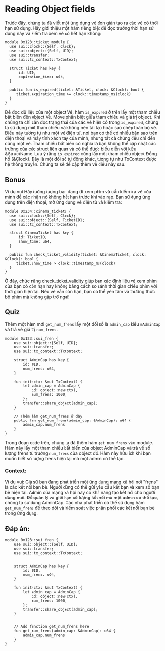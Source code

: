 # Reading Object fields

Trước đây, chúng ta đã viết một ứng dụng vé đơn giản tạo ra các vé có thời hạn sử dụng. Hãy giới thiệu một hàm riêng biệt để đọc trường thời hạn sử dụng này và kiểm tra xem vé có hết hạn không:

```move
module 0x123::ticket_module {
  use sui::clock::{Self, Clock};
  use sui::object::{Self, UID};
  use sui::transfer;
  use sui::tx_context::TxContext;
 
  struct Ticket has key {
      id: UID,
      expiration_time: u64,
  }
 
  public fun is_expired(ticket: &Ticket, clock: &Clock): bool {
     ticket.expiration_time >= clock::timestamp_ms(clock)
  }
}
```
Để đọc dữ liệu của một object Vé, hàm `is_expired` ở trên lấy một tham chiếu bất biến đến object Vé. Move phân biệt giữa tham chiếu và giá trị object. Khi chúng ta chỉ cần đọc trạng thái của các vé hiện có trong `is_expired`, chúng ta sử dụng một tham chiếu và không nên tái tạo hoặc sao chép toàn bộ vé. Điều này tương tự như một vé điện tử, nơi bạn có thể có nhiều bản sao trên điện thoại và máy tính xách tay của mình, nhưng tất cả chúng đều chỉ đến cùng một vé. Tham chiếu bất biến có nghĩa là bạn không thể cập nhật các trường của các struct liên quan và có thể được biểu diễn với kiểu &StructName. Lưu ý rằng `is_expired` cũng lấy một tham chiếu object Đồng hồ (&Clock). Đây là một đối số tự động khác, tương tự như TxContext được hệ thống truyền. Chúng ta sẽ đề cập thêm về điều này sau.

## Bonus
Ví dụ vui
Hãy tưởng tượng bạn đang đi xem phim và cần kiểm tra vé của mình để xác nhận nó không hết hạn trước khi vào rạp. Bạn sử dụng ứng dụng trên điện thoại, mở ứng dụng vé điện tử và kiểm tra:

```move
module 0x234::cinema_tickets {
  use sui::clock::{Self, Clock};
  use sui::object::{Self, TicketID};
  use sui::tx_context::TxContext;

  struct CinemaTicket has key {
      id: TicketID,
      show_time: u64,
  }

  public fun check_ticket_validity(ticket: &CinemaTicket, clock: &Clock): bool {
     ticket.show_time > clock::timestamp_ms(clock)
  }
}
```

Ở đây, chức năng check_ticket_validity giúp bạn xác định liệu vé xem phim của bạn có còn hạn hay không bằng cách so sánh thời gian chiếu phim với thời gian hiện tại. Nếu vé vẫn còn hạn, bạn có thể yên tâm và thưởng thức bộ phim mà không gặp trở ngại!

## Quiz

Thêm một hàm mới `get_num_frens` lấy một đối số là `admin_cap` kiểu `&AdminCap` và trả về giá trị `num_frens`.
```move
module 0x123::sui_fren {
    use sui::object::{Self, UID};
    use sui::transfer;
    use sui::tx_context::TxContext;

    struct AdminCap has key {
        id: UID,
        num_frens: u64,
    }
    
    fun init(ctx: &mut TxContext) {
        let admin_cap = AdminCap {
            id: object::new(ctx),
            num_frens: 1000,
        };
        transfer::share_object(admin_cap);
    }

    // Thêm hàm get_num_frens ở đây
    public fun get_num_frens(admin_cap: &AdminCap): u64 {
        admin_cap.num_frens
    }
}
```

Trong đoạn code trên, chúng ta đã thêm hàm `get_num_frens` vào module. Hàm này lấy một tham chiếu bất biến của object AdminCap và trả về số lượng frens từ trường `num_frens` của object đó. Hàm này hữu ích khi bạn muốn biết số lượng frens hiện tại mà một admin có thể tạo.

### Context:
Ví dụ vui:
Giả sử bạn đang phát triển một ứng dụng mạng xã hội nơi "frens" là các kết nối bạn bè. Người dùng có thể gửi yêu cầu kết bạn và xem số bạn bè hiện tại. Admin của mạng xã hội này có khả năng tạo kết nối cho người dùng mới. Để quản lý và giới hạn số lượng kết nối mà một admin có thể tạo, chúng ta sử dụng AdminCap. Các nhà phát triển có thể sử dụng hàm `get_num_frens` để theo dõi và kiểm soát việc phân phối các kết nối bạn bè trong ứng dụng.

## Đáp án:
```move
module 0x123::sui_fren {
    use sui::object::{Self, UID};
    use sui::transfer;
    use sui::tx_context::TxContext;


    struct AdminCap has key {
        id: UID,
        num_frens: u64,
    }
    
    fun init(ctx: &mut TxContext) {
        let admin_cap = AdminCap {
            id: object::new(ctx),
            num_frens: 1000,
        };
        transfer::share_object(admin_cap);
    }


    // Add function get_num_frens here
    fun get_num_frens(admin_cap: &AdminCap): u64 {
        admin_cap.num_frens
    }
}
```